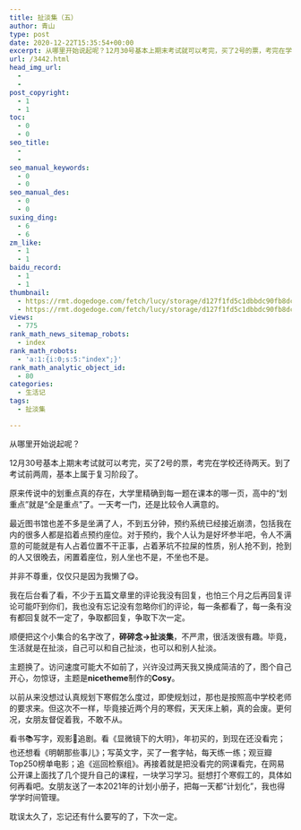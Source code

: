 ```yaml
---
title: 扯淡集（五）
author: 青山
type: post
date: 2020-12-22T15:35:54+00:00
excerpt: 从哪里开始说起呢？12月30号基本上期末考试就可以考完，买了2号的票，考完在学校还待两天。到了考试前两周，基本上属于复习阶段了。原来传说中的划重点真的存在，大学里精确到每一题在课本的哪一页，高中的“划重点”就是“全是重点”了。一天考一门，还是比较令人满意的。
url: /3442.html
head_img_url:
  - 
  - 
post_copyright:
  - 1
  - 1
toc:
  - 0
  - 0
seo_title:
  - 
  - 
seo_manual_keywords:
  - 0
  - 0
seo_manual_des:
  - 0
  - 0
suxing_ding:
  - 6
  - 6
zm_like:
  - 1
  - 1
baidu_record:
  - 1
  - 1
thumbnail:
  - https://rmt.dogedoge.com/fetch/lucy/storage/d127f1fd5c1dbbdc90fb8dc8b473fea7.jpg
  - https://rmt.dogedoge.com/fetch/lucy/storage/d127f1fd5c1dbbdc90fb8dc8b473fea7.jpg
views:
  - 775
rank_math_news_sitemap_robots:
  - index
rank_math_robots:
  - 'a:1:{i:0;s:5:"index";}'
rank_math_analytic_object_id:
  - 80
categories:
  - 生活记
tags:
  - 扯淡集

---
```

从哪里开始说起呢？

12月30号基本上期末考试就可以考完，买了2号的票，考完在学校还待两天。到了考试前两周，基本上属于复习阶段了。

原来传说中的划重点真的存在，大学里精确到每一题在课本的哪一页，高中的“划重点”就是“全是重点”了。一天考一门，还是比较令人满意的。

最近图书馆也差不多是坐满了人，不到五分钟，预约系统已经接近崩溃，包括我在内的很多人都是掐着点预约座位。对于预约，我个人认为是好坏参半吧，令人不满意的可能就是有人占着位置不干正事，占着茅坑不拉屎的性质，别人抢不到，抢到的人又很晚去，闲置着座位，别人坐也不是，不坐也不是。

并非不尊重，仅仅只是因为我懒了&#x1f60b;。

我在后台看了看，不少于五篇文章里的评论我没有回复，也怕三个月之后再回复评论可能吓到你们，我也没有忘记没有忽略你们的评论，每一条都看了，每一条有没有都回复就不一定了，争取都回复，争取下次一定。

顺便把这个小集合的名字改了，**碎碎念→扯淡集**，不严肃，很活泼很有趣。毕竟，生活就是在扯淡，自己可以和自己扯淡，也可以和别人扯淡。

主题换了。访问速度可能大不如前了，兴许没过两天我又换成简洁的了，图个自己开心，勿惊讶，主题是**nicetheme**制作的**Cosy**。

以前从来没想过认真规划下寒假怎么度过，即使规划过，那也是按照高中学校老师的要求来。但这次不一样，毕竟接近两个月的寒假，天天床上躺，真的会废。更何况，女朋友督促着我，不敢不从。

看书&#x1f4da;写字，观影&#x1f3a5;追剧。看《显微镜下的大明》，年初买的，到现在还没看完；也还想看《明朝那些事儿》；写英文字，买了一套字帖，每天练一练；观豆瓣Top250榜单电影；追《巡回检察组》。再接着就是把没看完的网课看完，在网易公开课上面找了几个提升自己的课程，一块学习学习。挺想打个寒假工的，具体如何再看吧。女朋友送了一本2021年的计划小册子，把每一天都“计划化”，我也得学学时间管理。

耽误太久了，忘记还有什么要写的了，下次一定。